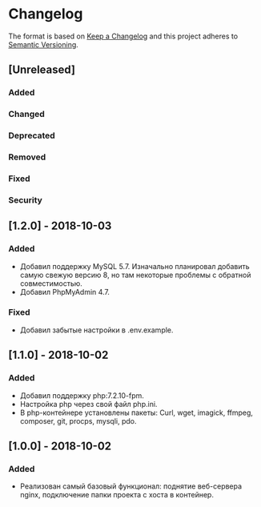 # Changelog
The format is based on [Keep a Changelog](http://keepachangelog.com/en/1.0.0/)
and this project adheres to [Semantic Versioning](http://semver.org/spec/v2.0.0.html).

## [Unreleased]
### Added
### Changed
### Deprecated
### Removed
### Fixed
### Security


## [1.2.0] - 2018-10-03
### Added
- Добавил поддержку MySQL 5.7. Изначально планировал добавить самую свежую версию 8, но там некоторые проблемы с обратной совместимостью.
- Добавил PhpMyAdmin 4.7.
### Fixed
- Добавил забытые настройки в .env.example.

## [1.1.0] - 2018-10-02
### Added
- Добавил поддержку php:7.2.10-fpm.
- Настройка php через свой файл php.ini.
- В php-контейнере установлены пакеты: Curl, wget, imagick, ffmpeg, composer, git, procps, mysqli, pdo.


## [1.0.0] - 2018-10-02
### Added
- Реализован самый базовый функционал: поднятие веб-сервера nginx, подключение папки проекта с хоста в контейнер.
